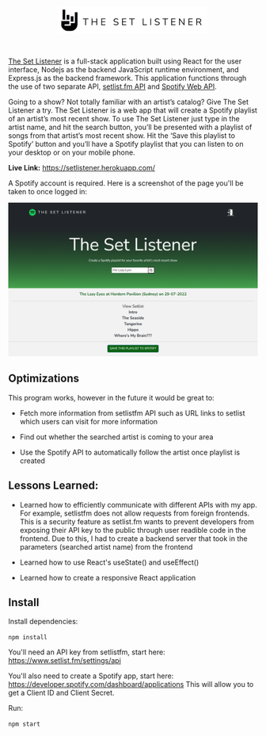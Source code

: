 <br>

<p align="center">
     <img src="./client/public/logo.png" width="60%" height="60%">
</p>

<br>


[The Set Listener](https://setlistener.herokuapp.com/) is a full-stack application built using React for the user interface, Nodejs as the backend JavaScript runtime environment, and Express.js as the backend framework. This application functions through the use of two separate API, [setlist.fm API](https://api.setlist.fm/docs/1.0/index.html) and [Spotify Web API](https://github.com/thelinmichael/spotify-web-api-node). 

Going to a show? Not totally familiar with an artist’s catalog? Give The Set Listener a try. The Set Listener is a web app that will create a Spotify playlist of an artist’s most recent show. To use The Set Listener just type in the artist name, and hit the search button, you’ll be presented with a playlist of songs from that artist’s most recent show.  Hit the ‘Save this playlist to Spotify’ button and you’ll have a Spotify playlist that you can listen to on your desktop or on your mobile phone.

**Live Link:** https://setlistener.herokuapp.com/

A Spotify account is required. Here is a screenshot of the page you'll be taken to once logged in:
<p align="center">
     <img src="./client/public/screenshot.png">
</p>

## Optimizations

This program works, however in the future it would be great to:

- Fetch more information from setlistfm API such as URL links to setlist which users can visit for more information

- Find out whether the searched artist is coming to your area 

- Use the Spotify API to automatically follow the artist once playlist is created

## Lessons Learned:

- Learned how to efficiently communicate with different APIs with my app. For example, setlistfm does not allow requests from foreign frontends. This is a security feature as setlist.fm wants to prevent developers from exposing their API key to the public through user readible code in the frontend. Due to this, I had to create a backend server that took in the parameters (searched artist name) from the frontend

- Learned how to use React's useState() and useEffect()

- Learned how to create a responsive React application 

## Install

Install dependencies:

`npm install`

You'll need an API key from setlistfm, start here: https://www.setlist.fm/settings/api

You'll also need to create a Spotify app, start here: https://developer.spotify.com/dashboard/applications
This will allow you to get a Client ID and Client Secret. 

Run:

`npm start`